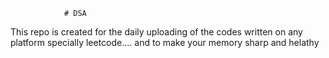                 # DSA 
This repo is created for the daily uploading of the codes written on any platform specially leetcode....  and to make your memory sharp and helathy                      
